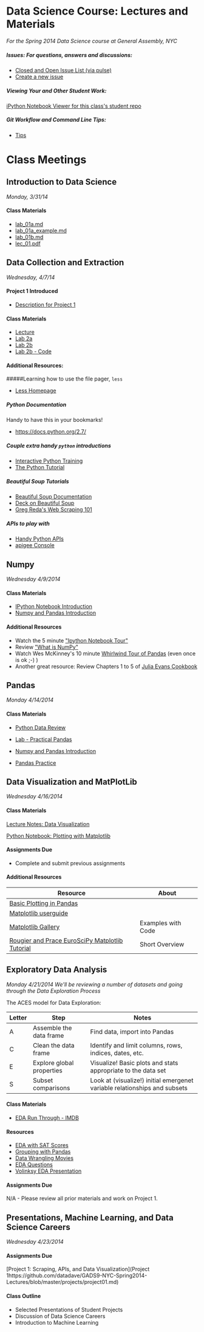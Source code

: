 Data Science Course: Lectures and Materials
=======
_For the Spring 2014 Data Science course at General Assembly, NYC_

##### Issues: For questions, answers and discussions:
* [Closed and Open Issue List (via pulse)](https://github.com/datadave/GADS9-NYC-Spring2014-Students/pulse#closed-issues)
* [Create a new issue](https://github.com/datadave/GADS9-NYC-Spring2014-Students/issues/new)

##### Viewing Your and Other Student Work:
[iPython Notebook Viewer for this class's student repo](http://nbviewer.ipython.org/github/datadave/GADS9-NYC-Spring2014-Students/tree/master/lab_submissions/)

##### Git Workflow and Command Line Tips:
* [Tips](tips/README.md)

# Class Meetings
## Introduction to Data Science
_Monday, 3/31/14_

#### Class Materials
* [lab_01a.md](https://github.com/datadave/GADS9-NYC-Spring2014-Lectures/blob/master/lessons/lesson01_intro_to_data_science/lab_01a.md)	
* [lab_01a_example.md](https://github.com/datadave/GADS9-NYC-Spring2014-Lectures/blob/master/lessons/lesson01_intro_to_data_science/lab_01a_example.md)
* [lab_01b.md](https://github.com/datadave/GADS9-NYC-Spring2014-Lectures/blob/master/lessons/lesson01_intro_to_data_science/lab_01b.md)
* [lec_01.pdf](https://github.com/datadave/GADS9-NYC-Spring2014-Lectures/blob/master/lessons/lesson01_intro_to_data_science/lec_01.pdf)

## Data Collection and Extraction
_Wednesday, 4/7/14_

#### Project 1 Introduced
* [Description for Project 1](https://github.com/datadave/GADS9-NYC-Spring2014-Lectures/blob/master/projects/project01.md)

#### Class Materials
* [Lecture](https://github.com/datadave/GADS9-NYC-Spring2014-Lectures/blob/master/lessons/lesson02_data_collection_and_extraction/lec02.pdf)
* [Lab 2a](https://github.com/datadave/GADS9-NYC-Spring2014-Lectures/blob/master/lessons/lesson02_data_collection_and_extraction/lab02a.md)
* [Lab 2b](https://github.com/datadave/GADS9-NYC-Spring2014-Lectures/blob/master/lessons/lesson02_data_collection_and_extraction/lab02b.md)
* [Lab 2b - Code](https://github.com/datadave/GADS9-NYC-Spring2014-Lectures/blob/master/lessons/lesson02_data_collection_and_extraction/lab02b.py)

#### Additional Resources:
#####Learning how to use the file pager, `less`

* <a href="http://www.greenwoodsoftware.com/less/faq.html#tricks">Less Homepage</a>

##### Python Documentation

Handy to have this in your bookmarks!

* <a href="https://docs.python.org/2.7/">https://docs.python.org/2.7/</a>

##### Couple extra handy `python` introductions

* <a href="http://www.learnpython.org/">Interactive Python Training</a>
* <a href="https://docs.python.org/2.7/tutorial/index.html">The Python Tutorial</a>


##### Beautiful Soup Tutorials
* <a href="http://www.crummy.com/software/BeautifulSoup/bs4/doc/">Beautiful Soup Documentation</a>
* <a href="http://www.nyu.edu/projects/politicsdatalab/workshops/BeautifulSoup.pdf">Deck on Beautiful Soup</a>
* <a href="http://www.gregreda.com/2013/03/03/web-scraping-101-with-python/">Greg Reda's Web Scraping 101</a>

##### APIs to play with
* <a href="http://www.pythonapi.com/"> Handy Python APIs</a>
* <a href="https://apigee.com/console/twitter">apigee Console</a>

## Numpy
_Wednesday	4/9/2014_

#### Class Materials
* [IPython Notebook Introduction](http://nbviewer.ipython.org/urls/raw.github.com/datadave/GADS9-NYC-Spring2014-Lectures/master/lessons/lesson03a_numpy/lec_03_IPythonNBIntro.ipynb)
* [Numpy and Pandas Introduction](http://nbviewer.ipython.org/urls/raw.github.com/datadave/GADS9-NYC-Spring2014-Lectures/master/lessons/lesson03a_numpy/lec_03_numpy_and_pandas.ipynb)

#### Additional Resources
* Watch the 5 minute ["Ipython Notebook Tour"](http://ipython.org/notebook.html)
* Review ["What is NumPy"](http://docs.scipy.org/doc/numpy/user/whatisnumpy.html)
* Watch Wes McKinney's 10 minute [Whirlwind Tour of Pandas](http://wesmckinney.com/blog/?p=647) (even once is ok ;-) )
* Another great resource: Review Chapters 1 to 5 of [Julia Evans Cookbook](https://github.com/jvns/pandas-cookbook)


## Pandas
_Monday	4/14/2014_

#### Class Materials
* [Python Data Review](https://github.com/datadave/GADS9-NYC-Spring2014-Lectures/blob/master/lessons/lesson03b_pandas/review.md)

* [Lab - Practical Pandas](http://nbviewer.ipython.org/github/datadave/GADS9-NYC-Spring2014-Lectures/blob/master/lessons/lesson03b_pandas/Lab_03ab.ipynb)
* [Numpy and Pandas Introduction](http://nbviewer.ipython.org/urls/raw.github.com/datadave/GADS9-NYC-Spring2014-Lectures/master/lessons/lesson03a_numpy/lec_03_numpy_and_pandas.ipynb)
* [Pandas Practice](https://github.com/datadave/GADS9-NYC-Spring2014-Lectures/blob/master/lessons/lesson03b_pandas/independent_work.md)


## Data Visualization and MatPlotLib
_Wednesday	4/16/2014_

#### Class Materials
[Lecture Notes: Data Visualization](https://github.com/datadave/GADS9-NYC-Spring2014-Lectures/blob/master/lessons/lesson04_matplotlib_and_EDA/DataVizLecture_v2.pdf)

[Python Notebook: Plotting with Matplotlib](http://nbviewer.ipython.org/github/datadave/GADS9-NYC-Spring2014-Lectures/blob/master/lessons/lesson04_matplotlib_and_EDA/Visualization_Instructional_Set.ipynb)

#### Assignments Due
* Complete and submit previous assignments


#### Additional Resources


| Resource | About 
| -------- | ----- 
| [Basic Plotting in Pandas](http://pandas.pydata.org/pandas-docs/stable/visualization.html) |
| [Matplotlib userguide](http://matplotlib.sourceforge.net/users/index.html) |  
| [Matplotlib Gallery](http://matplotlib.org/gallery.html) | Examples with Code 
| [Rougier and Prace EuroSciPy Matplotlib Tutorial](http://www.loria.fr/~rougier/teaching/matplotlib/) | Short Overview 



## Exploratory Data Analysis
_Monday	4/21/2014_
_We'll be reviewing a number of datasets and going through the Data Exploration Process_

The ACES model for Data Exploration:

Letter | Step | Notes
------ | ---- | -----------
A | Assemble the data frame | Find data, import into Pandas
C | Clean the data frame | Identify and limit columns, rows, indices, dates, etc.
E | Explore global properties | Visualize!  Basic plots and stats appropriate to the data set
S | Subset comparisons | Look at (visualize!) initial emergenet variable relationships and subsets

#### Class Materials
* [EDA Run Through - IMDB](http://nbviewer.ipython.org/github/datadave/GADS9-NYC-Spring2014-Lectures/blob/master/lessons/lesson05_EDA/explore_consumerpreference.ipynb)

#### Resources
* [EDA with SAT Scores](http://blog.kaggle.com/2013/01/17/getting-started-with-pandas-predicting-sat-scores-for-new-york-city-schools/)
* [Grouping with Pandas](http://pandas.pydata.org/pandas-docs/dev/groupby.html)
* [Data Wrangling Movies](http://nbviewer.ipython.org/github/cs109/content/blob/master/lec_04_wrangling.ipynb)
* [EDA Questions](http://www.itl.nist.gov/div898/handbook/eda/section3/eda32.htm)
* [Volinksy EDA Presentation](https://www.google.com/url?sa=t&rct=j&q=&esrc=s&source=web&cd=1&cad=rja&uact=8&ved=0CCYQFjAA&url=http%3A%2F%2Fwww2.research.att.com%2F~volinsky%2FDataMining%2FColumbia2011%2FSlides%2FTopic2-EDAViz.ppt&ei=VA9QU6ODNu2zsASDooCoAQ&usg=AFQjCNEnkeQXZF7l5fIrUGFIrX48qMYUPw&bvm=bv.64764171,d.cWc)


#### Assignments Due
N/A - Please review all prior materials and work on Project 1.


## Presentations, Machine Learning, and Data Science Careers
_Wednesday	4/23/2014_
#### Assignments Due
[Project 1: Scraping, APIs, and Data Visualization](Project 1https://github.com/datadave/GADS9-NYC-Spring2014-Lectures/blob/master/projects/project01.md)

#### Class Outline
* Selected Presentations of Student Projects
* Discussion of Data Science Careers
* Introduction to Machine Learning


<!--
## Matrix Algebra and Regression
_Monday	4/28/2014_

## Naive Bayes and Text Classification
_Wednesday	4/30/2014_

## KNN and K-Means
_Monday	5/5/2014_

## Decision Trees
_Wednesday	5/7/2014_

## Principle Component Analysis
_Monday	5/12/2014_

## Review of Machine Learning
_Wednesday	5/14/2014_
-->


<!--
_Monday	5/19/2014_
_Wednesday	5/21/2014_
_Memorial Day	5/26/2014_
_Wednesday	5/28/2014_
_Monday	6/2/2014_
_Wednesday	6/4/2014_
_Monday	6/9/2014_
_Wednesday	6/11/2014_
_Monday	6/16/2014_
_Wednesday	6/18/2014_
-->
